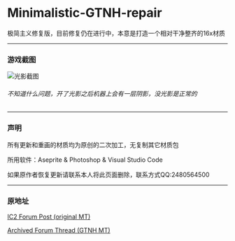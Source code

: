 # Minimalistic-GTNH-repair
极简主义修复版，目前修复仍在进行中，本意是打造一个相对干净整齐的16x材质

---
### 游戏截图

![光影截图](https://github.com/Fogy-F/Minimalistic-GTNH-repair/blob/7ba62a0d7e5ed047afc00d068ae7b3cfbeb8a0b7/screenshots/2024-10-01_08.28.28.png)

###### _不知道什么问题，开了光影之后机器上会有一层阴影，没光影是正常的_

---
### 声明
所有更新和重画的材质均为原创的二次加工，无复制其它材质包

所用软件：Aseprite & Photoshop & Visual Studio Code

如果原作者恢复更新请联系本人将此页面删除，联系方式QQ:2480564500

---
### 原地址
[IC2 Forum Post (original MT)](https://forum.industrial-craft.net/thread/10612-16x-minimalist-technology-gt6-gt5e/)

[Archived Forum Thread (GTNH MT)](https://web.archive.org/web/20230422125419/https://www.gtnewhorizons.com/forum/m/36844562/viewthread/32165079-minimalist-gt-v-010)
